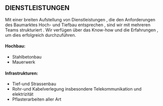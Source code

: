 <!--
<div class="wrap mb">

  <h1>{% t title.areas %}</h1>
  <p>{% t desc.areas %}</p>

</div>
-->

## DIENSTLEISTUNGEN

Mit einer breiten Aufstellung von Dienstleistungen , die den Anforderungen des Baumarktes Hoch-  und Tiefbau entsprechen , sind wir mit mehreren Teams strukturiert . Wir verfügen über das Know-how und die Erfahrungen , um dies erfolgreich durchzuführen.

#### Hochbau:
* Stahlbetonbau
* Mauerwerk

#### Infrastrukturen:
* Tief-und Strassenbau
* Rohr-und Kabelverlegung insbesondere Telekommunikation und elektrizität
* Pflasterarbeiten aller Art
